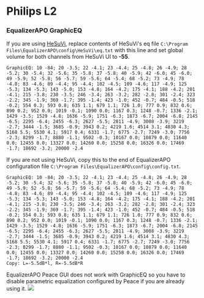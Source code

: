 # Philips L2
### EqualizerAPO GraphicEQ
If you are using [HeSuVi](https://sourceforge.net/projects/hesuvi/), replace contents of HeSuVi's eq file `C:\Program Files\EqualizerAPO\config\HeSuVi\eq.txt` with this line and set global volume for both channels from HeSuVi UI to **-55**.
```
GraphicEQ: 10 -84; 20 -3.5; 22 -4.1; 23 -4.4; 25 -4.8; 26 -4.9; 28 -5.2; 30 -5.4; 32 -5.6; 35 -5.8; 37 -5.8; 40 -5.9; 42 -6.0; 45 -6.0; 49 -5.9; 52 -5.8; 56 -5.7; 59 -5.6; 64 -5.4; 68 -5.2; 73 -4.9; 78 -4.8; 83 -4.6; 89 -4.4; 95 -4.4; 102 -4.5; 109 -4.6; 117 -4.9; 125 -5.3; 134 -5.3; 143 -5.0; 153 -4.8; 164 -4.2; 175 -4.1; 188 -4.2; 201 -4.1; 215 -3.8; 230 -3.5; 246 -3.4; 263 -3.2; 282 -2.8; 301 -2.4; 323 -2.2; 345 -1.9; 369 -1.7; 395 -1.4; 423 -1.0; 452 -0.7; 484 -0.5; 518 -0.2; 554 0.3; 593 0.8; 635 1.1; 679 1.1; 726 1.0; 777 0.9; 832 0.6; 890 0.2; 952 0.0; 1019 -0.1; 1090 0.0; 1167 0.3; 1248 -0.7; 1336 -2.1; 1429 -3.5; 1529 -4.8; 1636 -5.9; 1751 -6.3; 1873 -6.7; 2004 -6.8; 2145 -6.5; 2295 -6.4; 2455 -6.3; 2627 -5.5; 2811 -4.9; 3008 -3.9; 3219 -2.7; 3444 -1.5; 3685 -0.9; 3943 0.2; 4219 1.6; 4514 3.1; 4830 4.3; 5168 5.5; 5530 4.1; 5917 0.4; 6331 -1.7; 6775 -2.7; 7249 -3.0; 7756 -2.3; 8299 -1.7; 8880 -1.1; 9502 -0.3; 10167 0.0; 10879 0.0; 11640 0.0; 12455 0.0; 13327 0.0; 14260 0.0; 15258 0.0; 16326 0.0; 17469 -1.7; 18692 -3.2; 20000 -2.4
```
If you are not using HeSuVi, copy this to the end of EqualizerAPO configuration file `C:\Program Files\EqualizerAPO\config\config.txt`.
```
GraphicEQ: 10 -84; 20 -3.5; 22 -4.1; 23 -4.4; 25 -4.8; 26 -4.9; 28 -5.2; 30 -5.4; 32 -5.6; 35 -5.8; 37 -5.8; 40 -5.9; 42 -6.0; 45 -6.0; 49 -5.9; 52 -5.8; 56 -5.7; 59 -5.6; 64 -5.4; 68 -5.2; 73 -4.9; 78 -4.8; 83 -4.6; 89 -4.4; 95 -4.4; 102 -4.5; 109 -4.6; 117 -4.9; 125 -5.3; 134 -5.3; 143 -5.0; 153 -4.8; 164 -4.2; 175 -4.1; 188 -4.2; 201 -4.1; 215 -3.8; 230 -3.5; 246 -3.4; 263 -3.2; 282 -2.8; 301 -2.4; 323 -2.2; 345 -1.9; 369 -1.7; 395 -1.4; 423 -1.0; 452 -0.7; 484 -0.5; 518 -0.2; 554 0.3; 593 0.8; 635 1.1; 679 1.1; 726 1.0; 777 0.9; 832 0.6; 890 0.2; 952 0.0; 1019 -0.1; 1090 0.0; 1167 0.3; 1248 -0.7; 1336 -2.1; 1429 -3.5; 1529 -4.8; 1636 -5.9; 1751 -6.3; 1873 -6.7; 2004 -6.8; 2145 -6.5; 2295 -6.4; 2455 -6.3; 2627 -5.5; 2811 -4.9; 3008 -3.9; 3219 -2.7; 3444 -1.5; 3685 -0.9; 3943 0.2; 4219 1.6; 4514 3.1; 4830 4.3; 5168 5.5; 5530 4.1; 5917 0.4; 6331 -1.7; 6775 -2.7; 7249 -3.0; 7756 -2.3; 8299 -1.7; 8880 -1.1; 9502 -0.3; 10167 0.0; 10879 0.0; 11640 0.0; 12455 0.0; 13327 0.0; 14260 0.0; 15258 0.0; 16326 0.0; 17469 -1.7; 18692 -3.2; 20000 -2.4
Copy: L=-5.5dB*l, R=-5.5dB*R
```
EqualizerAPO Peace GUI does not work with GraphicEQ so you have to disable parametric equalization configured by Peace if you are already using it.
![](https://raw.githubusercontent.com/jaakkopasanen/AutoEq/master/results/SBAF-Serious/innerfidelity/onear/Philips%20L2/Philips%20L2.png)
